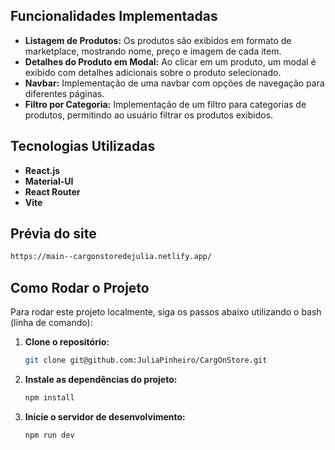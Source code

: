 
## Funcionalidades Implementadas

- **Listagem de Produtos:** Os produtos são exibidos em formato de marketplace, mostrando nome, preço e imagem de cada item.
- **Detalhes do Produto em Modal:** Ao clicar em um produto, um modal é exibido com detalhes adicionais sobre o produto selecionado.
- **Navbar:** Implementação de uma navbar com opções de navegação para diferentes páginas.
- **Filtro por Categoria:** Implementação de um filtro para categorias de produtos, permitindo ao usuário filtrar os produtos exibidos.

## Tecnologias Utilizadas

- **React.js** 
- **Material-UI** 
- **React Router** 
- **Vite**

## Prévia do site

   ```bash
https://main--cargonstoredejulia.netlify.app/
 ```

## Como Rodar o Projeto

Para rodar este projeto localmente, siga os passos abaixo utilizando o bash (linha de comando):

1. **Clone o repositório:**
   ```bash
   git clone git@github.com:JuliaPinheiro/CargOnStore.git
    ```

2. **Instale as dependências do projeto:**
   ```bash
   npm install
    ```
3. **Inicie o servidor de desenvolvimento:**

   ```bash
   npm run dev
    ```

